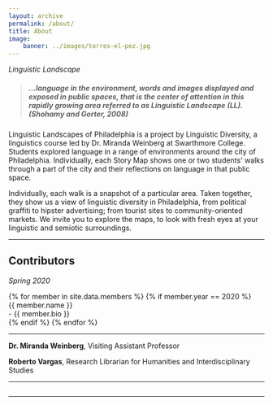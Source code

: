 ```yaml
---
layout: archive
permalink: /about/
title: About
image:
    banner: ../images/torres-el-pez.jpg
---
```



*Linguistic Landscape*

>#####  …language in the environment, words and images displayed and exposed in public spaces, that is the center of attention in this rapidly growing area referred to as Linguistic Landscape (LL). *(Shohamy and Gorter, 2008)*


Linguistic Landscapes of Philadelphia is a project by Linguistic Diversity, a linguistics course led by Dr. Miranda Weinberg at Swarthmore College. Students explored language in a range of environments around the city of Philadelphia. Individually, each Story Map shows one or two students' walks through a part of the city and their reflections on language in that public space.

Individually, each walk is a snapshot of a particular area. Taken together, they show us a view of linguistic diversity in Philadelphia, from political graffiti to hipster advertising; from tourist sites to community-oriented markets. We invite you to explore the maps, to look with fresh eyes at your linguistic and semiotic surroundings.

<hr/>

## Contributors

*Spring 2020*

<div class="bios">
{% for member in site.data.members %}
	{% if member.year == 2020 %}
	<div class="col-wide"><div id="title">{{ member.name }}</div> - {{ member.bio }}</div>
	{% endif %}
{% endfor %}
</div>

<hr/>

<div class="col-wide">
	<p><strong>Dr. Miranda Weinberg</strong>, Visiting Assistant Professor</p>
	<p><strong>Roberto Vargas</strong>, Research Librarian for Humanities and Interdisciplinary Studies</p>
	<hr/>
	<img src="../images/logo-mccabe-web.png" class="logo" alt="">
</div>

<hr/>